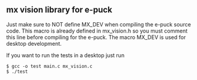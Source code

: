 ## mx vision library for e-puck

Just make sure to NOT define MX_DEV when compiling the e-puck source code. This macro is already defined in mx_vision.h so you must comment this line before compiling for the e-puck.  The macro MX_DEV is used for desktop development.

If you want to run the tests in a desktop just run

    $ gcc -o test main.c mx_vision.c
    $ ./test